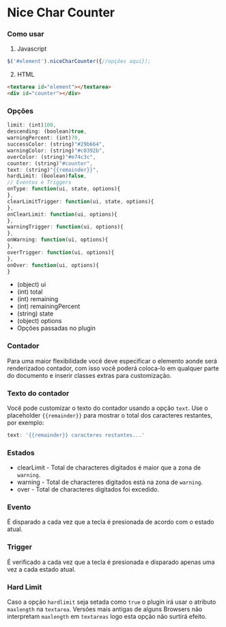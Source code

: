 # Nice Char Counter

### Como usar

1. Javascript

```javascript
$('#element').niceCharCounter({//opções aqui});
```
2. HTML

```html
<textarea id="element"></textarea>
<div id="counter"></div>
```

### Opções
```javascript
limit: (int)100,
descending: (boolean)true,
warningPercent: (int)70,
successColor: (string)"#29b664",
warningColor: (string)"#c0392b",
overColor: (string)"#e74c3c",
counter: (string)"#counter",
text: (string)"{{remainder}}",
hardLimit: (boolean)false,
// Eventos e Triggers
onType: function(ui, state, options){
},
clearLimitTrigger: function(ui, state, options){	
},
onClearLimit: function(ui, options){
},
warningTrigger: function(ui, options){
},
onWarning: function(ui, options){
},
overTrigger: function(ui, options){
},
onOver: function(ui, options){	
}
```

* (object) ui
 * (int) total 
 * (int) remaining
 * (int) remainingPercent
* (string) state
* (object) options
 * Opções passadas no plugin

### Contador
Para uma maior flexibilidade você deve especificar o elemento aonde será renderizadoo contador, com isso você poderá coloca-lo em qualquer parte do documento e inserir classes extras para customização.

### Texto do contador
Você pode customizar o texto do contador usando a opção `text`. Use o placeholder `{{remainder}}` para mostrar o total dos caracteres restantes, por exemplo:

```javascript
text: '{{remainder}} caracteres restantes...' 
```

### Estados
* clearLimit - Total de characteres digitados é maior que a zona de `warning`.
* warning - Total de characteres digitados está na zona de `warning`.
* over - Total de characteres digitados foi excedido.

### Evento
É disparado a cada vez que a tecla é presionada de acordo com o estado atual.

### Trigger
É verificado a cada vez que a tecla é presionada e disparado apenas uma vez a cada estado atual.

### Hard Limit
Caso a opção `hardlimit` seja setada como `true` o plugin irá usar o atributo `maxlength` na `textarea`. Versões mais antigas de alguns Browsers não interpretam `maxlength` em `textareas` logo esta opção não surtirá efeito.